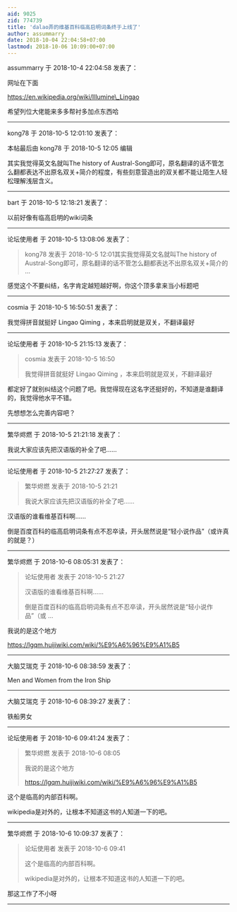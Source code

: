 ```yaml
---
aid: 9025
zid: 774739
title: 'dalao弄的维基百科临高启明词条终于上线了'
author: assummarry
date: 2018-10-04 22:04:58+07:00
lastmod: 2018-10-06 10:09:00+07:00
---
```


assummarry 于 2018-10-4 22:04:58 发表了：

网址在下面

https://en.wikipedia.org/wiki/Illumine\_Lingao

希望列位大佬能来多多帮衬多加点东西哈

---------

kong78 于 2018-10-5 12:01:10 发表了：

本帖最后由 kong78 于 2018-10-5 12:05 编辑 

其实我觉得英文名就叫The history of Austral-Song即可，原名翻译的话不管怎么翻都表达不出原名双关+简介的程度，有些刻意营造出的双关都不能让陌生人轻松理解浅层含义。

---------

bart 于 2018-10-5 12:18:21 发表了：

以前好像有临高启明的wiki词条

---------

论坛使用者 于 2018-10-5 13:08:06 发表了：

> kong78 发表于 2018-10-5 12:01其实我觉得英文名就叫The history of Austral-Song即可，原名翻译的话不管怎么翻都表达不出原名双关+简介的 ...



感觉这个不要纠结，名字肯定越短越好啊，你这个顶多拿来当小标题吧

---------

cosmia 于 2018-10-5 16:50:51 发表了：

我觉得拼音就挺好 Lingao Qiming ，本来启明就是双关，不翻译最好

---------

论坛使用者 于 2018-10-5 21:15:13 发表了：

> cosmia 发表于 2018-10-5 16:50
> 
> 我觉得拼音就挺好 Lingao Qiming ，本来启明就是双关，不翻译最好



都定好了就别纠结这个问题了吧。我觉得现在这名字还挺好的，不知道是谁翻译的，我觉得他水平不错。

先想想怎么完善内容吧？

---------

繁华烬燃 于 2018-10-5 21:21:18 发表了：

我说大家应该先把汉语版的补全了吧……

---------

论坛使用者 于 2018-10-5 21:27:27 发表了：

> 繁华烬燃 发表于 2018-10-5 21:21
> 
> 我说大家应该先把汉语版的补全了吧……



汉语版的谁看维基百科啊……

倒是百度百科的临高启明词条有点不忍卒读，开头居然说是“轻小说作品”（或许真的就是？）

---------

繁华烬燃 于 2018-10-6 08:05:31 发表了：

> 论坛使用者 发表于 2018-10-5 21:27
> 
> 汉语版的谁看维基百科啊……
> 
> 倒是百度百科的临高启明词条有点不忍卒读，开头居然说是“轻小说作品”（或 ...



我说的是这个地方

https://lgqm.huijiwiki.com/wiki/%E9%A6%96%E9%A1%B5

---------

大脑艾瑞克 于 2018-10-6 08:38:59 发表了：

Men and Women from the Iron Ship

---------

大脑艾瑞克 于 2018-10-6 08:39:27 发表了：

铁船男女

---------

论坛使用者 于 2018-10-6 09:41:24 发表了：

> 繁华烬燃 发表于 2018-10-6 08:05
> 
> 我说的是这个地方
> 
> https://lgqm.huijiwiki.com/wiki/%E9%A6%96%E9%A1%B5



这个是临高的内部百科啊。

wikipedia是对外的，让根本不知道这书的人知道一下的吧。

---------

繁华烬燃 于 2018-10-6 10:09:37 发表了：

> 论坛使用者 发表于 2018-10-6 09:41
> 
> 这个是临高的内部百科啊。
> 
> wikipedia是对外的，让根本不知道这书的人知道一下的吧。



那这工作了不小呀

---------

